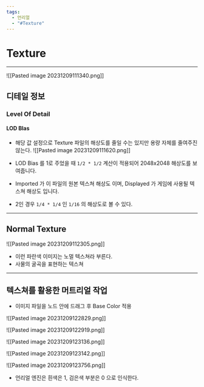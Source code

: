 ```yaml
---
tags:
  - 언리얼
  - "#Texture"
---
```

# Texture

---

![[Pasted image 20231209111340.png]]

## 디테일 정보 

### Level Of Detail

#### LOD Blas

- 해당 값 설정으로 Texture 파일의 해상도를 줄일 수는 있지만 용량 자체를 줄여주진 않는다.
![[Pasted image 20231209111620.png]]

- LOD Bias 를 1로 주었을 때 `1/2 * 1/2` 계산이 적용되어 2048x2048 해상도를 보여줍니다.
- Imported 가 이 파일의 원본 텍스쳐 해상도 이며, Displayed 가 게임에 사용될 텍스쳐 해상도 입니다.
- 2인 경우 `1/4 * 1/4` 인 `1/16` 의 해상도로 볼 수 있다.

---

## Normal Texture

![[Pasted image 20231209112305.png]]

- 이런 파란색 이미지는 노멀 텍스쳐라 부른다.
- 사물의 굴곡을 표현하는 텍스쳐


---

## 텍스쳐를 활용한 머트리얼 작업

- 이미지 파일을 노드 안에 드래그 후 Base Color 적용

![[Pasted image 20231209122829.png]]

![[Pasted image 20231209122919.png]]

![[Pasted image 20231209123136.png]]

![[Pasted image 20231209123142.png]]

![[Pasted image 20231209123756.png]]

- 언리얼 엔진은 흰색은 1, 검은색 부분은 0 으로 인식한다.